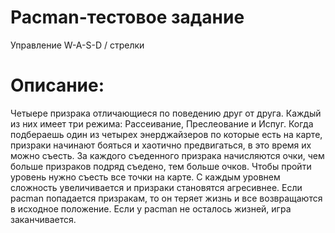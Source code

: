# Pacman-тестовое задание

Управление W-A-S-D / стрелки

# Описание:
Четыере призрака отличающиеся по поведению друг от друга.
Каждый из них имеет три режима: Рассеивание, Преслеование и Испуг.
Когда подбераешь один из четырех энерджайзеров по которые есть на карте, призраки начинают бояться и хаотично предвигаться, в это время их можно съесть. За каждого съеденного призрака начисляются очки, чем больше призраков подряд съедено, тем больше очков.
Чтобы пройти уровень нужно съесть все точки на карте.
С каждым уровнем сложность увеличивается и призраки становятся агресивнее.
Если pacman попадается призракам, то он теряет жизнь и все возвращаются в исходное положение. Если у pacman не осталось жизней, игра заканчивается.
